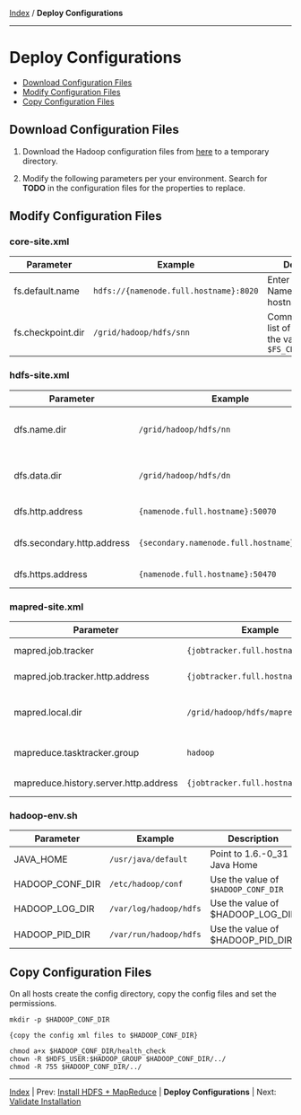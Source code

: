 [Index](./index.md) / **Deploy Configurations**

------

Deploy Configurations
==========

* [Download Configuration Files](#download-configuration-files)
* [Modify Configuration Files](#modify-configuration-files)
* [Copy Configuration Files](#copy-configuration-files)

Download Configuration Files
-----

1. Download the Hadoop configuration files from [here](./conf) to a temporary directory.

2. Modify the following parameters per your environment. Search for **TODO** in the configuration files for the properties to replace.


Modify Configuration Files
-----

### core-site.xml

| Parameter          | Example       | Description                                       |
|--------------------|---------------|-----------------------------|
| fs.default.name    | <code>hdfs://{namenode.full.hostname}:8020</code>  | Enter your NameNode hostname
| fs.checkpoint.dir  | <code>/grid/hadoop/hdfs/snn</code>  | Comma separated list of paths. Use the value of <code>$FS_CHECKPOINT_DIR</code>

### hdfs-site.xml

| Parameter                          | Example          | Description                       |
|------------------------------------|------------------|-----------------------------------|
| dfs.name.dir                       | <code>/grid/hadoop/hdfs/nn</code> | Comma separated list of paths. Use the value of <code>$DFS_NAME_DIR</code>
| dfs.data.dir                       | <code>/grid/hadoop/hdfs/dn</code> | Comma separated list of paths. Use the value of <code>$DFS_DATA_DIR</code>
| dfs.http.address	                | <code>{namenode.full.hostname}:50070</code>   | Enter your NameNode hostname
| dfs.secondary.http.address         | <code>{secondary.namenode.full.hostname}:50090</code> | Enter your SecondaryNameNode hostname
| dfs.https.address                  | <code>{namenode.full.hostname}:50470</code>   | Enter your NameNode hostname

### mapred-site.xml

| Parameter                             | Example       | Description                         |
|---------------------------------------|---------------|---------------------------------------|
| mapred.job.tracker                    | <code>{jobtracker.full.hostname}:50300</code> | Enter your JobTracker hostname
| mapred.job.tracker.http.address       | <code>{jobtracker.full.hostname}:50030</code> | Enter your JobTracker hostname
| mapred.local.dir                       | <code>/grid/hadoop/hdfs/mapred</code> | Comma separated list of paths. Use the value of <code>$MAPREDUCE_LOCAL_DIR</code>
| mapreduce.tasktracker.group            | <code>hadoop</code> | Enter your group. Use the value of <code>$HADOOP_GROUP</code>
| mapreduce.history.server.http.address | <code>{jobtracker.full.hostname}:51111</code> | Enter your JobTracker hostname

### hadoop-env.sh

| Parameter                             | Example        | Description                          |
|---------------------------------------|----------------|-------------------------------------|
| JAVA_HOME                             | <code>/usr/java/default</code> | Point to 1.6.-0_31 Java Home
| HADOOP_CONF_DIR                       | <code>/etc/hadoop/conf</code> | Use the value of <code>$HADOOP_CONF_DIR</code>
| HADOOP_LOG_DIR                        | <code>/var/log/hadoop/hdfs</code> | Use the value of $HADOOP_LOG_DIR
| HADOOP_PID_DIR                        | <code>/var/run/hadoop/hdfs</code> | Use the value of $HADOOP_PID_DIR


Copy Configuration Files
-----

On all hosts create the config directory, copy the config files and set the permissions.

    mkdir -p $HADOOP_CONF_DIR
    
    {copy the config xml files to $HADOOP_CONF_DIR}
    
    chmod a+x $HADOOP_CONF_DIR/health_check
    chown -R $HDFS_USER:$HADOOP_GROUP $HADOOP_CONF_DIR/../
    chmod -R 755 $HADOOP_CONF_DIR/../


------

[Index](./index.md)
|
Prev: [Install HDFS + MapReduce](./install-hdfs-mapreduce.md)
|
**Deploy Configurations**
|
Next: [Validate Installation](./validate-installation.md)